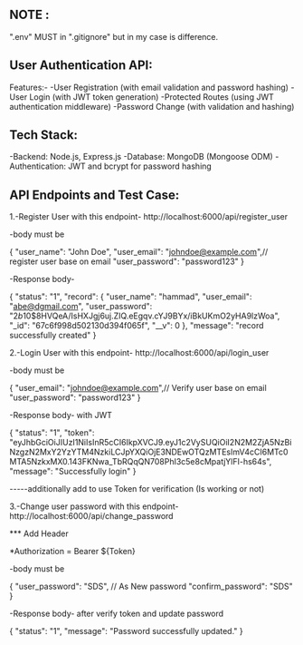 NOTE :
------------------
".env" MUST in ".gitignore" but in my case is difference.


User Authentication API:
------------------
Features:-
-User Registration (with email validation and password hashing)
-User Login (with JWT token generation)
-Protected Routes (using JWT authentication middleware)
-Password Change (with validation and hashing)

 
Tech Stack:
------------------
-Backend: Node.js, Express.js
-Database: MongoDB (Mongoose ODM)
-Authentication: JWT and bcrypt for password hashing


API Endpoints and Test Case:
------------------

1.-Register User with this endpoint-
http://localhost:6000/api/register_user


-body must be


{
  "user_name": "John Doe",
  "user_email": "johndoe@example.com",// register user base on email
  "user_password": "password123"
}


-Response body-


{
    "status": "1",
    "record": {
        "user_name": "hammad",
        "user_email": "abe@dgmail.com",
        "user_password": "$2b$10$8HVQeA/IsHXJgj6uj.ZIQ.eEgqv.cYJ9BYx/iBkUKmO2yHA9lzWoa",
        "_id": "67c6f998d502130d394f065f",
        "__v": 0
    },
    "message": "record successfully created"
}


2.-Login User with this endpoint-
http://localhost:6000/api/login_user

-body must be


{
  "user_email": "johndoe@example.com",// Verify user base on email
  "user_password": "password123"
}


-Response body- with JWT


{
    "status": "1",
    "token": "eyJhbGciOiJIUzI1NiIsInR5cCI6IkpXVCJ9.eyJ1c2VySUQiOiI2N2M2ZjA5NzBiNzgzN2MxY2YzYTM4NzkiLCJpYXQiOjE3NDEwOTQzMTEsImV4cCI6MTc0MTA5NzkxMX0.143FKNwa_TbRQqQN708PhI3c5e8cMpatjYlFI-hs64s",
    "message": "Successfully login"
}


-----additionally add to use Token for verification (Is working or not) 


3.-Change user password with this endpoint-
http://localhost:6000/api/change_password

*** Add Header


*Authorization = Bearer ${Token}


-body must be


{
    "user_password": "SDS", // As New password
    "confirm_password": "SDS"
}

-Response body- after verify token and update password


{
    "status": "1",
    "message": "Password successfully updated."
}

